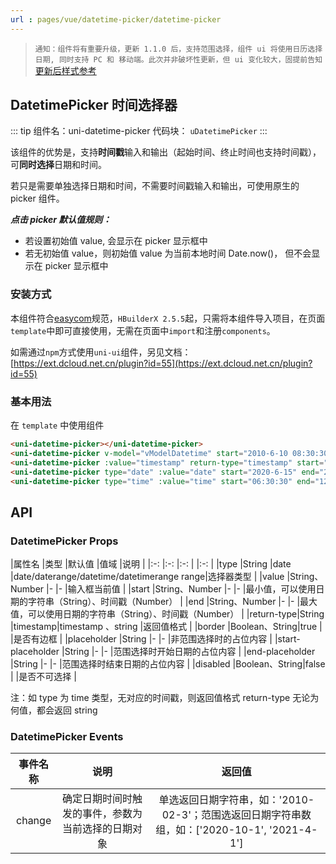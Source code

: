 ```yaml
---
url : pages/vue/datetime-picker/datetime-picker
---
```

> `通知：组件将有重要升级，更新 1.1.0 后，支持范围选择，组件 ui 将使用日历选择日期, 同时支持 PC 和 移动端。此次并非破坏性更新，但 ui 变化较大，固提前告知`[更新后样式参考](https://ext.dcloud.net.cn/plugin?id=4700)

## DatetimePicker 时间选择器
::: tip 组件名：uni-datetime-picker
代码块： `uDatetimePicker`
:::

该组件的优势是，支持**时间戳**输入和输出（起始时间、终止时间也支持时间戳），可**同时选择**日期和时间。

若只是需要单独选择日期和时间，不需要时间戳输入和输出，可使用原生的 picker 组件。


___点击 picker 默认值规则：___

- 若设置初始值 value, 会显示在 picker 显示框中
- 若无初始值 value，则初始值 value 为当前本地时间 Date.now()， 但不会显示在 picker 显示框中


### 安装方式

本组件符合[easycom](https://uniapp.dcloud.io/collocation/pages?id=easycom)规范，`HBuilderX 2.5.5`起，只需将本组件导入项目，在页面`template`中即可直接使用，无需在页面中`import`和注册`components`。

如需通过`npm`方式使用`uni-ui`组件，另见文档：[https://ext.dcloud.net.cn/plugin?id=55](https://ext.dcloud.net.cn/plugin?id=55)

### 基本用法

在 ``template`` 中使用组件

```html
<uni-datetime-picker></uni-datetime-picker>
<uni-datetime-picker v-model="vModelDatetime" start="2010-6-10 08:30:30" end="2021-6-10 08:30:30"></uni-datetime-picker>
<uni-datetime-picker :value="timestamp" return-type="timestamp" start="1276129830000" end="1623285030000" @change="timestampChange"></uni-datetime-picker>
<uni-datetime-picker type="date" :value="date" start="2020-6-15" end="2025-6-15" @change="dateChange"></uni-datetime-picker>
<uni-datetime-picker type="time" :value="time" start="06:30:30" end="12:30:30" @change="timeChange"></uni-datetime-picker>
```

## API

### DatetimePicker Props

|属性名			|类型						|默认值		|值域									|说明																											|
|:-:				|:-:						|:-:			|											|:-:																											|
|type				|String					|date	|date/daterange/datetime/datetimerange
range|选择器类型																								|
|value			|String、Number	|-				|-										|输入框当前值																							|
|start			|String、Number	|-				|-										|最小值，可以使用日期的字符串（String）、时间戳（Number）	|
|end				|String、Number	|-				|-										|最大值，可以使用日期的字符串（String）、时间戳（Number）	|
|return-type|String					|timestamp|timestamp 、string		|返回值格式																								|
|border			|Boolean、String|true			|											|是否有边框																								|
|placeholder		|String			|-			|-																			|非范围选择时的占位内容			|
|start-placeholder	|String			|-			|-																			|范围选择时开始日期的占位内容	|
|end-placeholder	|String			|-			|-																			|范围选择时结束日期的占位内容	|
|disabled		|Boolean、String|false		|											|是否不可选择																							|



注：如 type 为 time 类型，无对应的时间戳，则返回值格式 return-type 无论为何值，都会返回 string

### DatetimePicker Events

|事件名称	|说明												|返回值	|
|:-:		|:-:												|:-:	|
|change		|确定日期时间时触发的事件，参数为当前选择的日期对象	|	单选返回日期字符串，如：'2010-02-3'；范围选返回日期字符串数组，如：['2020-10-1',  '2021-4-1']	|